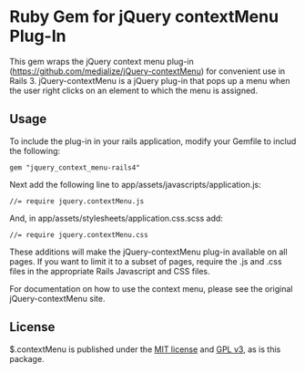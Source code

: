 # Ruby Gem for jQuery contextMenu Plug-In #

This gem wraps the jQuery context menu plug-in (https://github.com/medialize/jQuery-contextMenu) for convenient use in Rails 3.  jQuery-contextMenu is a jQuery plug-in that pops up a menu when the user right clicks on an element to which the menu is assigned.

## Usage ##

To include the plug-in in your rails application, modify your Gemfile to includ the following:

    gem "jquery_context_menu-rails4"

Next add the following line to app/assets/javascripts/application.js:

    //= require jquery.contextMenu.js

And, in app/assets/stylesheets/application.css.scss add:

    //= require jquery.contextMenu.css

These additions will make the jQuery-contextMenu plug-in available on all pages.  If you want to limit it to a subset of pages, require the .js and .css files in the appropriate Rails Javascript and CSS files.

For documentation on how to use the context menu, please see the original jQuery-contextMenu site.

## License ##

$.contextMenu is published under the [MIT license](http://www.opensource.org/licenses/mit-license) and [GPL v3](http://opensource.org/licenses/GPL-3.0), as is this package.
